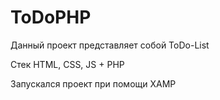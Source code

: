 # ToDoPHP

Данный проект представляет собой ToDo-List

Стек HTML, CSS, JS + PHP

Запускался проект при помощи XAMP
